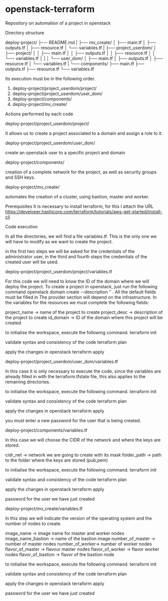# openstack-terraform
Repository on automation of a project in openstack

Directory structure

deploy-project/
├── README.md
|
├── mv_create/
│   ├── main.tf
│   ├── outputs.tf
│   ├── resource.tf
│   └── variables.tf
|
├── project_userdom/
│   ├── project/
│   │   ├── main.tf
│   │   ├── outputs.tf
│   │   ├── resource.tf
│   │   └── variables.tf
│   |
│   └── user_dom/
│       ├── main.tf
│       ├── outputs.tf
│       ├── resource.tf
│       └── variables.tf
|
└── components/
    ├── main.tf
    ├── outputs.tf
    ├── resource.tf
    └── variables.tf

 
Its execution must be in the following order.

1) deploy-project/project_userdom/project/
2) deploy-project/project_userdom/user_dom/
3) deploy-project/components/
4) deploy-project/mv_create/



Actions performed by each code

deploy-project/project_userdom/project/

It allows us to create a project associated to a domain and assign a role to it.

deploy-project/project_userdom/user_dom/

create an openstack user to a specific project and domain

deploy-project/components/

creation of a complete network for the project, as well as security groups and SSH keys.

deploy-project/mv_create/

automates the creation of a cluster, using bastion, master and worker.

Prerequisites
It is necessary to install terraform, for this I attach the URL
https://developer.hashicorp.com/terraform/tutorials/aws-get-started/install-cli

Code execution

In all the directories, we will find a file variables.tf.
This is the only one we will have to modify as we want to create the project.

in the first two steps we will be asked for the credentials of the administrator user, in the third and fourth steps the credentials of the created user will be used.

deploy-project/project_userdom/project/variables.tf

For this code we will need to know the ID of the domain where we will deploy the project.
To create a project in openstack, just run the following command
openstack domain create --description ‘<description>’ <domain name>.
All the default fields must be filled in
The provider section will depend on the infrastructure.
In the variables for the resources we must complete the following fields:

project_name -> name of the project to create
project_desc -> description of the project to create
id_domain -> ID of the domain where this project will be created


to initialise the workspace, execute the following command.
terraform init

validate syntax and consistency of the code
terraform plan

apply the changes in openstack
terraform apply


deploy-project/project_userdom/user_dom/variables.tf

In this case it is only necessary to execute the code, since the variables are already filled in with the terraform.tfstate file, this also applies to the remaining directories.

to initialise the workspace, execute the following command.
terraform init

validate syntax and consistency of the code
terraform plan

apply the changes in openstack
terraform apply

you must enter a new password for the user that is being created.


deploy-project/components/variables.tf

In this case we will choose the CIDR of the network and where the keys are stored.

cidr_net -> network we are going to create with its mask
folder_path -> path to the folder where the keys are stored (pub,pem)

to initialise the workspace, execute the following command.
terraform init

validate syntax and consistency of the code
terraform plan

apply the changes in openstack
terraform apply

password for the user we have just created


deploy-project/mv_create/variables.tf

In this step we will indicate the version of the operating system and the number of nodes to create.

image_name -> image name for master and worker nodes 
image_name_bastion -> name of the bastion image
number_of_master -> number of master nodes
number_of_worker-> number of worker nodes
flavor_of_master -> flavour master nodes 
flavor_of_worker -> flavor worker nodes 
flavor_of_bastion -> flavor of the bastion node


to initialise the workspace, execute the following command.
terraform init

validate syntax and consistency of the code
terraform plan

apply the changes in openstack
terraform apply

password for the user we have just created
















